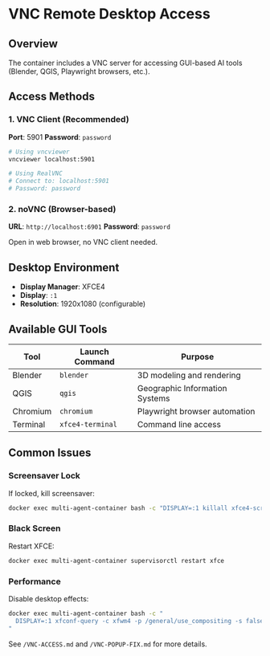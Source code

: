 # VNC Remote Desktop Access

## Overview

The container includes a VNC server for accessing GUI-based AI tools (Blender, QGIS, Playwright browsers, etc.).

## Access Methods

### 1. VNC Client (Recommended)
**Port**: 5901
**Password**: `password`

```bash
# Using vncviewer
vncviewer localhost:5901

# Using RealVNC
# Connect to: localhost:5901
# Password: password
```

### 2. noVNC (Browser-based)
**URL**: `http://localhost:6901`
**Password**: `password`

Open in web browser, no VNC client needed.

## Desktop Environment

- **Display Manager**: XFCE4
- **Display**: `:1`
- **Resolution**: 1920x1080 (configurable)

## Available GUI Tools

| Tool | Launch Command | Purpose |
|------|---------------|---------|
| Blender | `blender` | 3D modeling and rendering |
| QGIS | `qgis` | Geographic Information Systems |
| Chromium | `chromium` | Playwright browser automation |
| Terminal | `xfce4-terminal` | Command line access |

## Common Issues

### Screensaver Lock
If locked, kill screensaver:
```bash
docker exec multi-agent-container bash -c "DISPLAY=:1 killall xfce4-screensaver"
```

### Black Screen
Restart XFCE:
```bash
docker exec multi-agent-container supervisorctl restart xfce
```

### Performance
Disable desktop effects:
```bash
docker exec multi-agent-container bash -c "
  DISPLAY=:1 xfconf-query -c xfwm4 -p /general/use_compositing -s false
"
```

See `/VNC-ACCESS.md` and `/VNC-POPUP-FIX.md` for more details.
